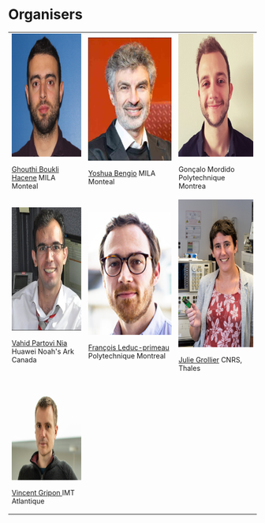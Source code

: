 # Organisers

<table class="orgtable">
 <tr class="orgtabletr">
    <td class="orgtabletd">  
      <img src="/orginisers_pictures/UserImage.jpg" alt="Ghouthi Boukli Hacene" width="250" height="250"/>
       <p> <a href="https://mila.quebec/personne/ghouthi-boukli-hacene/"> Ghouthi Boukli Hacene</a> MILA Monteal</p>
   </td>
    <td class="orgtabletd">  
     <img src="/orginisers_pictures/Yoshua_bengio.jpeg" alt="Yoshua Bengio" width="250" height="250" />
       <p> <a href="https://yoshuabengio.org/"> Yoshua Bengio</a> MILA Monteal</p>
   </td>
   <td class="orgtabletd">  
    <img src="/orginisers_pictures/goncalo.jpeg" alt="Gonçalo Mordido" width="250" height="250" />
  <p>Gonçalo Mordido Polytechnique Montrea</p>
   </td>
  </tr> 
  <tr class="orgtabletr">
    <td class="orgtabletd">  
     <img src="/orginisers_pictures/vahid_photo.png" alt="Vahid Partovi Nia‬" width="250" height="250"/>
    <p> <a href="https://datawisdom.ca"> Vahid Partovi Nia </a> Huawei Noah's Ark Canada</p>
 
   </td>
    <td class="orgtabletd">  
      <img src="/orginisers_pictures/leduc-primeau-francois.jpg" alt="François Leduc-primeau" width="250" height="250"/>
      <p> <a href="https://www.gr2m.polymtl.ca/francois-leduc-primeau-en"> François Leduc-primeau</a> Polytechnique Montreal</p>
   </td>
   <td class="orgtabletd">  
    <img src="/orginisers_pictures/JG1.jpg" alt="Julie Grollier" width="200" height="300"/>
   <p> <a href="http://julie.grollier.free.fr"> Julie Grollier</a> CNRS, Thales</p>
   </td>
  </tr>
 <tr class="orgtabletr">
    <td class="orgtabletd">  
     <img src="/orginisers_pictures/VG.png" alt="vincent gripon" width="200" height="200"/>
    <p> <a href="https://www.vincent-gripon.com"> Vincent Gripon </a> IMT Atlantique</p>
   </td>
  </tr>
</table>






